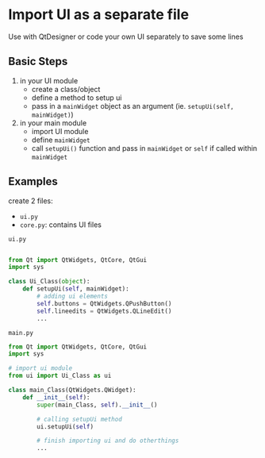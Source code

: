 # Import UI as a separate file
Use with QtDesigner or code your own UI separately to save some lines


## Basic Steps
1. in your UI module
    - create a class/object
    - define a method to setup ui
    - pass in a `mainWidget` object as an argument (ie. `setupUi(self, mainWidget)`)
2. in your main module
    - import UI module
    - define `mainWidget`
    - call `setupUi()` function and pass in `mainWidget` or `self` if called within `mainWidget`

## Examples

create 2 files:
- `ui.py`
- `core.py`: contains UI files

`ui.py`
```python

from Qt import QtWidgets, QtCore, QtGui
import sys

class Ui_Class(object):
    def setupUi(self, mainWidget):
        # adding ui elements
        self.buttons = QtWidgets.QPushButton()
        self.lineedits = QtWidgets.QLineEdit()
        ...

```

`main.py`
```Python
from Qt import QtWidgets, QtCore, QtGui
import sys

# import ui module
from ui import Ui_Class as ui

class main_Class(QtWidgets.QWidget):
    def __init__(self):
        super(main_Class, self).__init__()

        # calling setupUi method
        ui.setupUi(self)

        # finish importing ui and do otherthings
        ...
```
